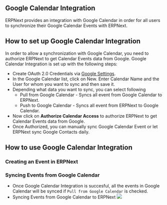 ## Google Calendar Integration

ERPNext provides an integration with Google Calendar in order for all users to synchronize their Google Calendar Events with ERPNext.

## How to set up Google Calendar Integration

In order to allow a synchronization with Google Calendar, you need to authorize ERPNext to get Calendar Events data from Google. Google Calendar Integration is set up with the following steps:

*   Create OAuth 2.0 Credentials via [Google Settings](https://docs.erpnext.com/docs/v13/user/manual/en/erpnext_integration/google_settings).
*   In the Google Calendar list, click on New. Enter Calendar Name and the User for whom you want to sync and then save it.
*   Depending what data you want to sync, you can select following
    *   Pull from Google Calendar - Syncs all event from Google Calendar to ERPNext.
    *   Push to Google Calendar - Syncs all event from ERPNext to Google Calendar.
*   Now click on **Authorize Calendar Access** to authorize ERPNext to get Calendar Events data from Google.
*   Once Authorized, you can manually sync Google Calendar Event or let ERPNext sync Google Contacts daily.

## How to use Google Calendar Integration

### Creating an Event in ERPNext

### Syncing Events from Google Calendar

*   Once Google Calendar Integration is succesful, all the events in Google Calendar will be synced if `Pull from Google Calendar` is checked.
*   Syncing Events from Google Calendar to ERPNext ![](https://docs.erpnext.com/files/gc-sync.gif)